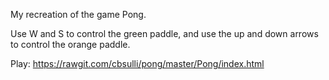 My recreation of the game Pong.

Use W and S to control the green paddle, and use the up and down arrows to control the orange paddle.

Play: https://rawgit.com/cbsulli/pong/master/Pong/index.html
